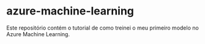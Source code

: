 # azure-machine-learning
Este repositório contém o tutorial de como treinei o meu primeiro modelo no Azure Machine Learning.
